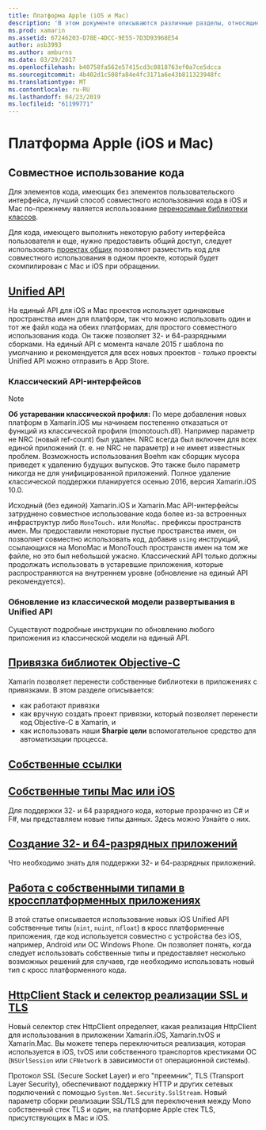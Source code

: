 ```yaml
---
title: Платформа Apple (iOS и Mac)
description: 'В этом документе описываются различные разделы, относящиеся к разработке Xamarin.iOS и Xamarin.Mac: код общего доступа, на единый API, привязки Objective-C библиотеки, собственных ссылок, собственные типы и многое другое.'
ms.prod: xamarin
ms.assetid: 67246203-D78E-4DCC-9E55-7D3D93968E54
author: asb3993
ms.author: amburns
ms.date: 03/29/2017
ms.openlocfilehash: b40758fa562e57415cd3c0818763ef0a7ce5dcca
ms.sourcegitcommit: 4b402d1c508fa84e4fc3171a6e43b811323948fc
ms.translationtype: MT
ms.contentlocale: ru-RU
ms.lasthandoff: 04/23/2019
ms.locfileid: "61199771"
---
```

# <a name="apple-platform-ios-and-mac"></a>Платформа Apple (iOS и Mac)

## <a name="code-sharing"></a>Совместное использование кода

Для элементов кода, имеющих без элементов пользовательского интерфейса, лучший способ совместного использования кода в iOS и Mac по-прежнему является использование [переносимые библиотеки классов](~/cross-platform/app-fundamentals/pcl.md).

Для кода, имеющего выполнить некоторую работу интерфейса пользователя и еще, нужно предоставить общий доступ, следует использовать [проектах общих](~/cross-platform/app-fundamentals/shared-projects.md) позволяют разместить код для совместного использования в одном проекте, который будет скомпилирован с Mac и iOS при обращении.

##  <a name="unified-apiunifiedindexmd"></a>[Unified API](unified/index.md)

На единый API для iOS и Mac проектов использует одинаковые пространства имен для платформ, так что можно использовать один и тот же файл кода на обеих платформах, для простого совместного использования кода. Он также позволяет 32- и 64-разрядными сборками. На единый API с момента начале 2015 г шаблона по умолчанию и рекомендуется для всех новых проектов - *только* проекты Unified API можно отправить в App Store.

### <a name="classic-apis"></a>Классический API-интерфейсов

> [!NOTE]
> **Об устаревании классической профиля:** По мере добавления новых платформ в Xamarin.iOS мы начинаем постепенно отказаться от функций из классической профиля (monotouch.dll). Например параметр не NRC (новый ref-count) был удален. NRC всегда был включен для всех единой приложений (т. е. не NRC не параметр) и не имеет известных проблем. Возможность использования Boehm как сборщик мусора приведет к удалению будущих выпусков. Это также было параметр никогда не для унифицированной приложений. Полное удаление классической поддержки планируется осенью 2016, версия Xamarin.iOS 10.0.

Исходный (без единой) Xamarin.iOS и Xamarin.Mac API-интерфейсы затруднено совместное использование кода более из-за встроенных инфраструктур либо `MonoTouch.` или `MonoMac.` префиксы пространств имен.  Мы предоставили некоторые пустые пространства имен, он позволяет совместно использовать код, добавив `using` инструкций, ссылающихся на MonoMac и MonoTouch пространств имен на том же файле, но это был небольшой ужасно. Классический API только должны продолжать использовать в устаревшие приложения, которые распространяются на внутреннем уровне (обновление на единый API рекомендуется).


### <a name="updating-from-classic-to-the-unified-api"></a>Обновление из классической модели развертывания в Unified API

Существуют подробные инструкции по обновлению любого приложения из классической модели на единый API.

## <a name="binding-objective-c-librariesbindingindexmd"></a>[Привязка библиотек Objective-C](binding/index.md)

Xamarin позволяет перенести собственные библиотеки в приложениях с привязками. В этом разделе описывается:

- как работают привязки
- как вручную создать проект привязки, который позволяет перенести код Objective-C в Xamarin, и
- как использовать наши **Sharpie цели** вспомогательное средство для автоматизации процесса.

## <a name="native-referencesnative-referencesmd"></a>[Собственные ссылки](native-references.md)

##  <a name="macios-native-typesnativetypesmd"></a>[Собственные типы Mac или iOS](nativetypes.md)

Для поддержки 32- и 64 разрядного кода, которые прозрачно из C# и F#, мы представляем новые типы данных.   Здесь можно Узнайте о них.

##  <a name="building-32-and-64-bit-apps32-and-64indexmd"></a>[Создание 32- и 64-разрядных приложений](32-and-64/index.md)

Что необходимо знать для поддержки 32- и 64-разрядных приложений.

## <a name="working-with-native-types-in-cross-platform-appsnative-types-cross-platformmd"></a>[Работа с собственными типами в кроссплатформенных приложениях](native-types-cross-platform.md)

В этой статье описывается использование новых iOS Unified API собственные типы (`nint`, `nuint`, `nfloat`) в кросс платформенные приложения, где код используется совместно с устройства без iOS, например, Android или ОС Windows Phone.
Он позволяет понять, когда следует использовать собственные типы и предоставляет несколько возможных решений для случаев, где необходимо использовать новый тип с кросс платформенного кода.

## <a name="httpclient-stack-and-ssltls-implementation-selectorhttp-stackmd"></a>[HttpClient Stack и селектор реализации SSL и TLS](http-stack.md)

Новый селектор стек HttpClient определяет, какая реализация HttpClient для использования в приложении Xamarin.iOS, Xamarin.tvOS и Xamarin.Mac. Вы можете теперь переключиться реализация, которая используется в iOS, tvOS или собственного транспортов крестиками ОС (`NSUrlSession` или `CFNetwork` в зависимости от операционной системы).

Протокол SSL (Secure Socket Layer) и его "преемник", TLS (Transport Layer Security), обеспечивают поддержку HTTP и других сетевых подключений с помощью `System.Net.Security.SslStream`. Новый параметр сборки реализации SSL/TLS для переключения между Mono собственный стек TLS и один, на платформе Apple стек TLS, присутствующих в Mac и iOS.
